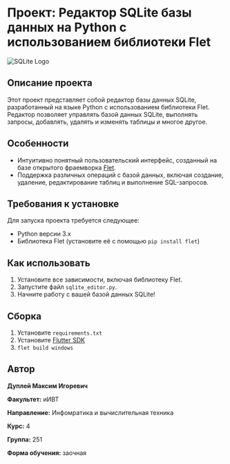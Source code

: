 # Проект: Редактор SQLite базы данных на Python с использованием библиотеки Flet

![SQLite Logo](https://upload.wikimedia.org/wikipedia/commons/thumb/3/38/SQLite370.svg/1200px-SQLite370.svg.png)

## Описание проекта

Этот проект представляет собой редактор базы данных SQLite, разработанный на языке Python с использованием библиотеки Flet. Редактор позволяет управлять базой данных SQLite, выполнять запросы, добавлять, удалять и изменять таблицы и многое другое.

## Особенности

- Интуитивно понятный пользовательский интерфейс, созданный на базе открытого фраемворка [Flet](https://github.com/flet-dev/flet).
- Поддержка различных операций с базой данных, включая создание, удаление, редактирование таблиц и выполнение SQL-запросов.

## Требования к установке

Для запуска проекта требуется следующее:

- Python версии 3.x
- Библиотека Flet (установите её с помощью `pip install flet`)

## Как использовать

1. Установите все зависимости, включая библиотеку Flet.
2. Запустите файл `sqlite_editor.py`.
3. Начните работу с вашей базой данных SQLite!

## Сборка

1. Установите `requirements.txt`
2. Установите [Flutter SDK](https://docs.flutter.dev/get-started/install/windows/desktop?tab=download)
3. `flet build windows`

## Автор

**Дуплей Максим Игоревич**

**Факультет:** иИВТ

**Направление:** Инфомратика и вычислительная техника

**Курс:** 4

**Группа:** 251

**Форма обучения:** заочная
